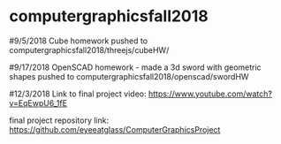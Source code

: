# computergraphicsfall2018

#9/5/2018
Cube homework pushed to computergraphicsfall2018/threejs/cubeHW/

#9/17/2018
OpenSCAD homework - made a 3d sword with geometric shapes
pushed to computergraphicsfall2018/openscad/swordHW

#12/3/2018
Link to final project video:
https://www.youtube.com/watch?v=EqEwpU6_1fE

final project repository link:
https://github.com/eyeeatglass/ComputerGraphicsProject

